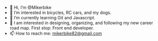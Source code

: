 - 👋 Hi, I’m @Mikerbike
- 👀 I’m interested in bicycles, RC cars, and my dogs.
- 🌱 I’m currently learning Git and Javascript.
- 💞️ I am interested in designing, organizing, and following my new career road map. First stop: Front end developer.
- 📫 How to reach me: mikerbike82@gmail.com

<!---
Mikerbike/Mikerbike is a ✨ special ✨ repository because its `README.md` (this file) appears on your GitHub profile.
You can click the Preview link to take a look at your changes.
--->
